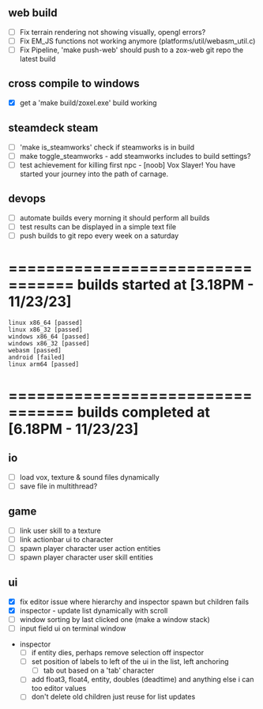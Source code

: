 ## web build

- [ ] Fix terrain rendering not showing visually, opengl errors?
- [ ] Fix EM_JS functions not working anymore (platforms/util/webasm_util.c)
- [ ] Fix Pipeline, 'make push-web' should push to a zox-web git repo the latest build

## cross compile to windows

- [x] get a 'make build/zoxel.exe' build working

## steamdeck steam

- [ ] 'make is_steamworks' check if steamworks is in build
- [ ] make toggle_steamworks - add steamworks includes to build settings?
- [ ] test achievement for killing first npc - [noob] Vox Slayer! You have started your journey into the path of carnage.

## devops

- [ ] automate builds every morning it should perform all builds
- [ ] test results can be displayed in a simple text file
- [ ] push builds to git repo every week on a saturday

=================================
    builds started at [3.18PM - 11/23/23]
=================================
    linux x86_64 [passed]
    linux x86_32 [passed]
    windows x86_64 [passed]
    windows x86_32 [passed]
    webasm [passed]
    android [failed]
    linux arm64 [passed]
=================================
    builds completed at [6.18PM - 11/23/23]
=================================

## io

- [ ] load vox, texture & sound files dynamically
- [ ] save file in multithread?

## game

- [ ] link user skill to a texture
- [ ] link actionbar ui to character
- [ ] spawn player character user action entities
- [ ] spawn player character user skill entities

## ui

- [x] fix editor issue where hierarchy and inspector spawn but children fails
- [x] inspector - update list dynamically with scroll
- [ ] window  sorting by last clicked one (make a window stack)
- [ ] input field ui on terminal window
- inspector
    - [ ] if entity dies, perhaps remove selection off inspector
    - [ ] set position of labels to left of the ui in the list, left anchoring
        - [ ] tab out based on a 'tab' character
    - [ ] add float3, float4, entity, doubles (deadtime) and anything else i can too editor values
    - [ ] don't delete old children just reuse for list updates
